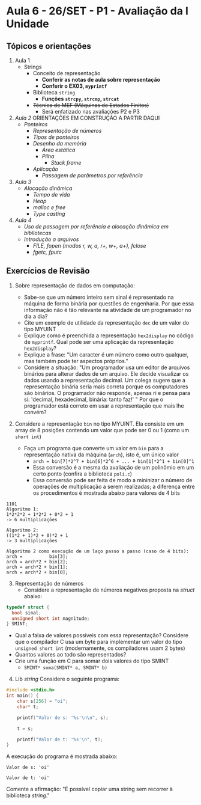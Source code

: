 # Aula 6 - 26/SET - P1 - Avaliação da I Unidade

## Tópicos e orientações

1. Aula 1
   - Strings
     - Conceito de representação
       - **Conferir as notas de aula sobre representação**
       - **Conferir o EX03, `myprintf`**
     - Biblioteca `string`
       - **Funções `strcpy`, `strcmp`, `strcat`**
     - ~~Técnica de MEF (Máquinas de Estados Finitos)~~
       - Será enfatizado nas avaliações P2 e P3
2. _Aula 2_  ORIENTAÇÕES EM CONSTRUÇÃO A PARTIR DAQUI
   - _Ponteiros_
     - _Representação de números_ 
     - _Tipos de ponteiros_
     - _Desenho da memória_
       - _Área estática_
       - _Pilha_
         - _Stack frame_
     - _Aplicação_
       - _Passagem de parâmetros por referência_ 
3. _Aula 3_ 
   - _Alocação dinâmica_ 
     - _Tempo de vida_ 
     - _Heap_
     - _malloc e free_ 
     - _Type casting_
4. _Aula 4_
   - _Uso de passagem por referência e alocação dinâmica em bibliotecas_ 
   - _Introdução a arquivos_
     - _FILE, fopen (modos r, w, a, r+, w+, a+), fclose_
     - _fgetc, fputc_ 

## Exercícios de Revisão

1. Sobre representação de dados em computação:
   - Sabe-se que um número inteiro sem sinal é representado na máquina de forma binária por questões de engenharia. Por que essa informação não é tão relevante na atividade de um programador no dia a dia?
   - Cite um exemplo de utilidade da representação `dec` de um valor do tipo MYUINT
   - Explique como é preenchida a representação `hex2display` no código de `myprintf`. Qual pode ser uma aplicação da representação `hex2display`?
   - Explique a frase: "Um caracter é um número como outro qualquer, mas também pode ter aspectos próprios."
   - Considere a situação: "Um programador usa um editor de arquivos binários para alterar dados de um arquivo. Ele decide visualizar os dados usando a representação decimal. Um colega sugere que a representação binária seria mais correta porque os computadores são binários. O programador não responde, apenas ri e pensa para si: 'decimal, hexadecimal, binária: tanto faz!' " Por que o programador está correto em usar a representação que mais lhe convém?

2. Considere a representação `bin` no tipo MYUINT. Ela consiste em um array de 8 posições contendo um valor que pode ser 0 ou 1 (como um `short int`)
   - Faça um programa que converte um valor em `bin` para a representação nativa da máquina (`arch`), isto é, um único valor
     - `arch = bin[7]*2^7 + bin[6]*2^6 + ... + bin[1]*2^1 + bin[0]^1`
     - Essa conversão é a mesma da avaliação de um polinômio em um certo ponto (confira a biblioteca `poli.c`)
     - Essa conversão pode ser feita de modo a mininizar o número de operações de multiplicação a serem realizadas; a diferença entre os procedimentos é mostrada abaixo para valores de 4 bits
```
1101
Algoritmo 1:
1*2*2*2 + 1*2*2 + 0*2 + 1
-> 6 multiplicações

Algoritmo 2:
((1*2 + 1)*2 + 0)*2 + 1
-> 3 multiplicações

Algoritmo 2 como execução de um laço passo a passo (caso de 4 bits):
arch =          bin[3];
arch = arch*2 + bin[2];
arch = arch*2 + bin[1];
arch = arch*2 + bin[0];
```

3. Representação de números
   - Considere a representação de números negativos proposta na _struct_ abaixo:
```c 
typedef struct {
  bool sinal;
  unsigned short int magnitude;
} SMINT;
```
   - Qual a faixa de valores possíveis com essa representação? Considere que o compilador C usa um byte para implementar um valor do tipo `unsigned short int` (modernamente, os compiladores usam 2 bytes)
   - Quantos valores ao todo são representados?
   - Crie uma função em C para somar dois valores do tipo SMINT
     - `SMINT* soma(SMINT* a, SMINT* b)`

4. Lib _string_
Considere o seguinte programa:
```c
#include <stdio.h>
int main() {
    char s[256] = "oi";
    char* t;

    printf("Valor de s: '%s'\n\n", s);

    t = s;

    printf("Valor de t: '%s'\n", t); 
}
``` 
A execução do programa é mostrada abaixo:
```
Valor de s: 'oi'

Valor de t: 'oi'
```
Comente a afirmação: "É possível copiar uma string sem recorrer à biblioteca _string_."